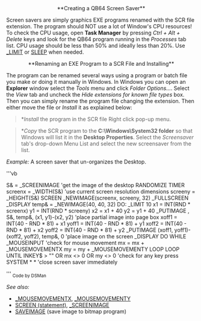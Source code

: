 <center>**Creating a QB64 Screen Saver**</center>

Screen savers are simply graphics EXE programs renamed with the SCR file extension. The program should NOT use a lot of Window's CPU resources! To check the CPU usage, open **Task Manager** by pressing *Ctrl + Alt + Delete* keys and look for the QB64 program running in the *Processes* tab list. CPU usage should be less than 50% and ideally less than 20%. Use [_LIMIT](_LIMIT) or [SLEEP](SLEEP) when needed.


<center>**Renaming an EXE Program to a SCR File and Installing**</center>

The program can be renamed several ways using a program or batch file you make or doing it manually in Windows. In Windows you can open an **Explorer** window select the *Tools* menu and click *Folder Options...*. Select the *View* tab and uncheck the *Hide extensions for known file types* box. Then you can simply rename the program file changing the extension. Then 
either move the file or *Install* it as explained below:

> **Install* the program in the SCR file Right click pop-up menu.

> **Copy* the SCR program to the **C:\Windows\System32 folder** so that Windows will list it in the **Desktop Properties**. Select the *Screensaver* tab's drop-down Menu List and select the new screensaver from the list.


*Example:* A screen saver that un-organizes the Desktop.

'''vb

S& = _SCREENIMAGE                  'get the image of the desktop
RANDOMIZE TIMER
screenx = _WIDTH(S&)    'use current screen resolution dimensions
screeny = _HEIGHT(S&)
SCREEN _NEWIMAGE(screenx, screeny, 32)
_FULLSCREEN
_DISPLAY
temp& = _NEWIMAGE(40, 40, 32)
DO: _LIMIT 10
  x1 = INT(RND * screenx)
  y1 = INT(RND * screeny)
  x2 = x1 + 40
  y2 = y1 + 40
  _PUTIMAGE , S&, temp&, (x1, y1)-(x2, y2)  'place partial image into page box
  xoff1 = INT(40 - RND * 81) + x1
  yoff1 = INT(40 - RND * 81) + y1
  xoff2 = INT(40 - RND * 81) + x2
  yoff2 = INT(40 - RND * 81) + y2
  _PUTIMAGE (xoff1, yoff1)-(xoff2, yoff2), temp&, 0    'place image on the screen
  _DISPLAY
  DO WHILE _MOUSEINPUT                'check for mouse movement
    mx = mx + _MOUSEMOVEMENTX
    my = my + _MOUSEMOVEMENTY
  LOOP
LOOP UNTIL INKEY$ > "" OR mx <> 0 OR my <> 0  'check for any key press
SYSTEM * *                     'close screen saver immediately

'''
<sub>Code by DSMan</sub>


*See also:*

* [_MOUSEMOVEMENTX](_MOUSEMOVEMENTX), [_MOUSEMOVEMENTY](_MOUSEMOVEMENTY)
* [SCREEN (statement)](SCREEN (statement)), [_SCREENIMAGE](_SCREENIMAGE)
* [SAVEIMAGE](SAVEIMAGE) (save image to bitmap program)





